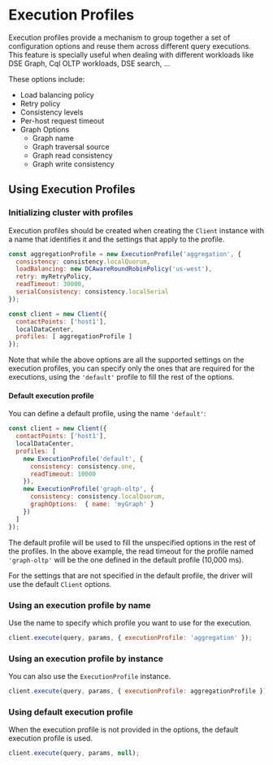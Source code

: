 # Execution Profiles

Execution profiles provide a mechanism to group together a set of configuration options and reuse them across different 
query executions. This feature is specially useful when dealing with different workloads like DSE Graph, Cql OLTP
workloads, DSE search, ...

These options include:

- Load balancing policy
- Retry policy
- Consistency levels
- Per-host request timeout
- Graph Options
    - Graph name
    - Graph traversal source
    - Graph read consistency
    - Graph write consistency

## Using Execution Profiles

### Initializing cluster with profiles

Execution profiles should be created when creating the `Client` instance with a name that identifies it and the settings
that apply to the profile.

```javascript
const aggregationProfile = new ExecutionProfile('aggregation', {
  consistency: consistency.localQuorum,
  loadBalancing: new DCAwareRoundRobinPolicy('us-west'),
  retry: myRetryPolicy,
  readTimeout: 30000,
  serialConsistency: consistency.localSerial
});

const client = new Client({ 
  contactPoints: ['host1'],
  localDataCenter,
  profiles: [ aggregationProfile ]
});
```

Note that while the above options are all the supported settings on the execution profiles, you can specify only the
ones that are required for the executions, using the `'default'` profile to fill the rest of the options.

#### Default execution profile

You can define a default profile, using the name `'default'`:

```javascript
const client = new Client({ 
  contactPoints: ['host1'],
  localDataCenter,
  profiles: [ 
    new ExecutionProfile('default', {
      consistency: consistency.one,
      readTimeout: 10000
    }),
    new ExecutionProfile('graph-oltp', {
      consistency: consistency.localQuorum,
      graphOptions:  { name: 'myGraph' }
    })
  ]
});
```

The default profile will be used to fill the unspecified options in the rest of the profiles. In the above example, the
read timeout for the profile named `'graph-oltp'` will be the one defined in the default profile (10,000 ms).

For the settings that are not specified in the default profile, the driver will use the default `Client` options.

### Using an execution profile by name

Use the name to specify which profile you want to use for the execution.

```javascript
client.execute(query, params, { executionProfile: 'aggregation' });
```
### Using an execution profile by instance

You can also use the `ExecutionProfile` instance.

```javascript
client.execute(query, params, { executionProfile: aggregationProfile });
```

### Using default execution profile

When the execution profile is not provided in the options, the default execution profile is used.

```javascript
client.execute(query, params, null);
```